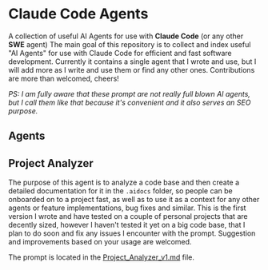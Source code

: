 # Claude Code Agents

A collection of useful AI Agents for use with **Claude Code** (or any other **SWE** agent)
The main goal of this repository is to collect and index useful "AI Agents" for use with Claude Code for efficient and fast software development.
Currently it contains a single agent that I wrote and use, but I will add more as I write and use them or find any other ones.
Contributions are more than welcomed, cheers!

*PS: I am fully aware that these prompt are not really full blown AI agents, but I call them like that because it's convenient and it also serves an SEO purpose.*

## Agents

## Project Analyzer

The purpose of this agent is to analyze a code base and then create a detailed documentation for it in the `.aidocs` folder, so people can be onboarded on to a project fast, as well as to use it as a context for any other agents or feature implementations, bug fixes and similar.
This is the first version I wrote and have tested on a couple of personal projects that are decently sized, however I haven't tested it yet on a big code base, that I plan to do soon and fix any issues I encounter with the prompt.
Suggestion and improvements based on your usage are welcomed.

The prompt is located in the [Project_Analyzer_v1.md](Project_Analyzer_v1.md) file.
